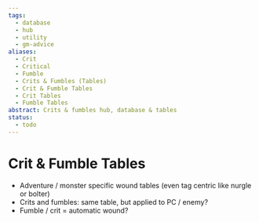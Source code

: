 ```yaml
---
tags:
  - database
  - hub
  - utility
  - gm-advice
aliases:
  - Crit
  - Critical
  - Fumble
  - Crits & Fumbles (Tables)
  - Crit & Fumble Tables
  - Crit Tables
  - Fumble Tables
abstract: Crits & fumbles hub, database & tables
status:
  - todo
---
```

# Crit & Fumble Tables
- Adventure / monster specific wound tables (even tag centric like nurgle or bolter)
- Crits and fumbles: same table, but applied to PC / enemy?
- Fumble / crit = automatic wound?